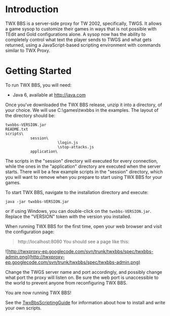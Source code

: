 # Introduction #

TWX BBS is a server-side proxy for TW 2002, specifically, TWGS.  It allows a game sysop to customize their games in ways that is not possible with TEdit and Gold configurations alone.  A sysop now has the ability to completely control what text the player sends to TWGS and what gets returned, using a JavaScript-based scripting environment with commands similar to TWX Proxy.

# Getting Started #

To run TWX BBS, you will need:
  * Java 6, available at http://java.com

Once you've downloaded the TWX BBS release, unzip it into a directory, of your choice.  We will use C:\games\twxbbs in the examples.  The layout of the directory should be:

```
twxbbs-VERSION.jar
README.txt
scripts\
           session\
                       \login.js
                       \stop-attacks.js
           application\
```

The scripts in the "session" directory will executed for every connection, while the ones in the "application" directory are executed when the server starts.  There will be a few example scripts in the "session" directory, which you will want to remove when you prepare to start using TWX BBS for your games.

To start TWX BBS, navigate to the installation directory and execute:
```
java -jar twxbbs-VERSION.jar
```
or if using Windows, you can double-click on the `twxbbs-VERSION.jar`.  Replace the "VERSION" token with the version you installed.

When running TWX BBS for the first time, open your web browser and visit the configuration page:
> http://localhost:8080
You should see a page like this:

![http://twxproxy-ep.googlecode.com/svn/trunk/twxbbs/spec/twxbbs-admin.png](http://twxproxy-ep.googlecode.com/svn/trunk/twxbbs/spec/twxbbs-admin.png)

Change the TWGS server name and port accordingly, and possibly change what port the proxy will listen on.  Be sure the web port is unaccessible to the world to prevent anyone from reconfiguring TWX BBS.

You are now running TWX BBS!

See the [TwxBbsScriptingGuide](TwxBbsScriptingGuide.md) for information about how to install and write your own scripts.